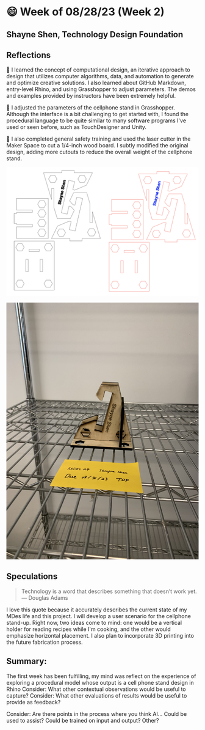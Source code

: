 # 😄 Week of 08/28/23 (Week 2)
## Shayne Shen, Technology Design Foundation

## Reflections
🔴 I learned the concept of computational design, an iterative approach to design that utilizes computer algorithms, data, and automation to generate and optimize creative solutions. I also learned about GitHub Markdown, entry-level Rhino, and using Grasshopper to adjust parameters. The demos and examples provided by instructors have been extremely helpful.

🔴 I adjusted the parameters of the cellphone stand in Grasshopper. Although the interface is a bit challenging to get started with, I found the procedural language to be quite similar to many software programs I've used or seen before, such as TouchDesigner and Unity.

🔴 I also completed general safety training and used the laser cutter in the Maker Space to cut a 1/4-inch wood board. I subtly modified the original design, adding more cutouts to reduce the overall weight of the cellphone stand.

![Illustrator design file](phonestand_ai.png)

![Final outcome](phonestand_01.jpg)

## Speculations
> Technology is a word that describes something that doesn’t work yet. — Douglas Adams

I love this quote because it accurately describes the current state of my MDes life and this project. I will develop a user scenario for the cellphone stand-up. Right now, two ideas come to mind: one would be a vertical holder for reading recipes while I'm cooking, and the other would emphasize horizontal placement. I also plan to incorporate 3D printing into the future fabrication process.


## Summary:
The first week has been fulfilling, my mind was 
reflect on the experience of exploring a procedural model whose output is a cell phone stand design in Rhino
Consider: What other contextual observations would be useful to capture?
Consider: What other evaluations of results would be useful to provide as feedback?

Consider: Are there points in the process where you think AI…
Could be used to assist?
Could be trained on input and output?
Other?
